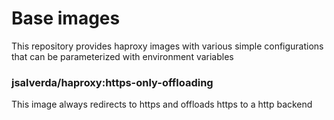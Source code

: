 # Base images

This repository provides haproxy images with various simple configurations that can be parameterized with environment variables

### jsalverda/haproxy:https-only-offloading

This image always redirects to https and offloads https to a http backend
